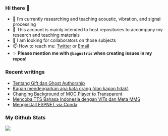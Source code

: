 ### Hi there 👋
<!-- **bagustris/bagustris** is a ✨ _special_ ✨ repository because its `README.md` (this file) appears on your GitHub profile. -->
- 🔭 I’m currently researching and teaching acoustic, vibration, and signal processing
- 💬 This account is mainly intended to host repositories to accompany my research and teaching materials
- 👯 I am looking for collaborators on those subjects 
- 📫 How to reach me: [Twitter](https://twitter.com/btatmaja) or [Email](mailto:bagus@ep.its.ac.id)
-  ✨ **Please mention me with `@bagustris` when creating issues in my repos!**

### Recent writings
<!-- BLOG-POST-LIST:START -->
- [Tentang Gift dan Ghost Authorship](https://bagustris.blogspot.com/2023/12/tentang-gift-dan-ghost-authorship.html)
- [Kapan mendengarkan apa kata orang &lpar;dan kapan tidak&rpar;](https://bagustris.blogspot.com/2023/10/kapan-mendengarkan-apa-kata-orang-dan.html)
- [Changing Background of MOC Player to Transparent](https://bagustris.blogspot.com/2023/09/changing-background-of-moc-player-to.html)
- [Mencoba TTS Bahasa Indonesia dengan VITs dan Meta MMS](https://bagustris.blogspot.com/2023/08/mencoba-tts-bahasa-indonesia-dengan.html)
- [Menginstall ESPNET via Conda](https://bagustris.blogspot.com/2023/08/menginstall-espnet-via-conda.html)
<!-- BLOG-POST-LIST:END -->

### My Github Stats
[![](https://github-readme-stats-sigma-five.vercel.app/api?username=bagustris&theme=onedark&hide_title=true&hide_border=true)](https://github.com/bagustris)

<!-- - 🤔 I’m looking for help with ... 
- 💬 Ask me about ...
- 😄 Pronouns: ...
- ⚡ Fun fact: ... 
- 🌱 I’m currently also learning and teaching on those subjects 🔭 -->

<!--
I am currently learning, teaching, and researching ~speech~ sound processing. Below are my repositories; most of them were made to accompany my research papers. Feel free to open issues and make pull requests. I will be happy if you wanna collaborate with me, in all areas. Reach me by email or Twitter.
-->
